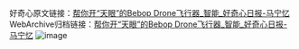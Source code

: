 好奇心原文链接：[帮你开“天眼”的Bebop Drone飞行器_智能_好奇心日报-马宁忆](https://www.qdaily.com/articles/416.html)
WebArchive归档链接：[帮你开“天眼”的Bebop Drone飞行器_智能_好奇心日报-马宁忆](http://web.archive.org/web/20170916052548/http://www.qdaily.com/articles/416.html)
![image](http://ww3.sinaimg.cn/large/007d5XDply1g3v3yczpuej30u03ds1kx)